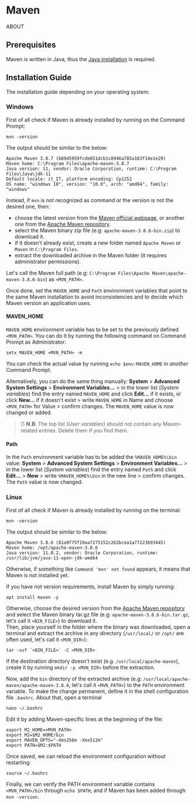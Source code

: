 
# Maven

ABOUT

## Prerequisites

Maven is written in Java, thus the [Java installation](https://github.com/marcopaglio/installation-guides/tree/java#installation-guide) is required.

## Installation Guide

The installation guide depending on your operating system.

### Windows

First of all check if Maven is already installed by running on the Command Prompt:
```
mvn -version
```
The output should be similar to the below:
```
Apache Maven 3.8.7 (b89d5959fcde851dcb1c8946a785a163f14e1e29)
Maven home: C:\Program Files\apache-maven-3.8.7
Java version: 11, vendor: Oracle Corporation, runtime: C:\Program Files\Java\jdk-11
Default locale: it_IT, platform encoding: Cp1252
OS name: "windows 10", version: "10.0", arch: "amd64", family: "windows"
```
Instead, if `mvn` is not recognized as command or the version is not the desired one, then:
- choose the latest version from the [Maven official webpage](https://maven.apache.org/download.cgi), or another one from the [Apache Maven repository](https://repo.maven.apache.org/maven2/org/apache/maven/apache-maven/).
- select the Maven binary zip file (e.g: `apache-maven-3.8.6-bin.zip`) to download it.
- if it doesn't already exist, create a new folder named `Apache Maven` or `Maven` in `C:\Program Files`.
- extract the downloaded archive in the Maven folder (it requires administrator permissions).

Let's call the Maven full path (e.g: `C:\Program Files\Apache Maven\apache-maven-3.8.6-bin`) as `<MVN_PATH>`.

Once done, set the `MAVEN_HOME` and `Path` environment variables that point to the same Maven installation to avoid inconsistencies and to decide which Maven version an application uses.

#### MAVEN_HOME

`MAVEN_HOME` environment variable has to be set to the previously defined `<MVN_PATH>`. You can do it by running the following command on Command Prompt as Administrator:
```
setx MAVEN_HOME <MVN_PATH> -m
```
You can check the actual value by running `echo $env:MAVEN_HOME` in *another* Command Prompt.<br>

Alternatively, you can do the same thing manually: **System** > **Advanced System Settings** > **Environment Variables...** > in the lower list (*System variables*) find the entry named `MAVEN_HOME` and click **Edit...** if it exists, or click **New...** if it doesn't exist > write `MAVEN_HOME` in Name and choose `<MVN_PATH>` for Value > confirm changes. The `MAVEN_HOME` value is now changed or added.

> :alarm_clock: **N.B**: The top list (*User variables*) should not contain any Maven-related entries. Delete them if you find them.

#### Path

In the `Path` environment variable has to be added the `%MAVEN_HOME%\bin` value: **System** > **Advanced System Settings** > **Environment Variables...** > in the lower list (*System variables*) find the entry named `Path` and click **Edit...** > **New** > write `%MAVEN_HOME%\bin` in the new line > confirm changes. The `Path` value is now changed.

### Linux

First of all check if Maven is already installed by running on the terminal:
```
mvn -version
```
The output should be similar to the below:
```
Apache Maven 3.8.6 (81a9f75f19aa7275152c262bcea1a77223b93445)
Maven home: /opt/apache-maven-3.8.6
Java version: 11.0.2, vendor: Oracle Corporation, runtime: /usr/lib/jvm/java-11-open-jdk-amd64
```
Otherwise, if something like `Command 'mvn' not found` appears, it means that Maven is not installed yet.<br>

If you have not version requirements, install Maven by simply running:
```
apt install maven -y
```

Otherwise, choose the desired version from the [Apache Maven repository](https://repo.maven.apache.org/maven2/org/apache/maven/apache-maven/) and select the Maven binary tar.gz file (e.g: `apache-maven-3.8.6-bin.tar.gz`, let's call it `<BIN_FILE>`) to download it.<br>
Then, place yourself in the folder where the binary was downloaded, open a terminal and extract the archive in any directory (`/usr/local/` or `/opt/` are often used, let's call it `<MVN_DIR>`):
```
tar -xvf `<BIN_FILE>` -C <MVN_DIR>
```
If the destination directory doesn't exist (e.g. `/usr/local/apache-maven`), create it by running `mkdir -p <MVN_DIR>` before the extraction.<br>

Now, add the `bin` directory of the extracted archive (e.g: `/usr/local/apache-maven/apache-maven-3.8.6`, let's call it `<MVN_PATH>`) to the `PATH` environment variable. To make the change permanent, define it in the shell configuration file `.bashrc`. About that, open a terminal 
```
nano ~/.bashrc
```
Edit it by adding Maven-specific lines at the beginning of the file:
```
export M2_HOME=<MVN_PATH>
export M2=$M2_HOME/bin
export MAVEN_OPTS="-Xms256m -Xmx512m"
export PATH=$M2:$PATH
```
Once saved, we can reload the environment configuration without restarting:
```
source ~/.bashrc
```
Finally, we can verify the PATH environment variable contains `<MVN_PATH>/bin` through `echo $PATH`, and if Maven has been added through `mvn -version`.
